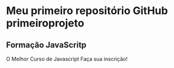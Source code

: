 # Meu primeiro repositório GitHub primeiroprojeto
## Formação JavaScritp
O Melhor Curso de Javascript
Faça sua inscrição!
